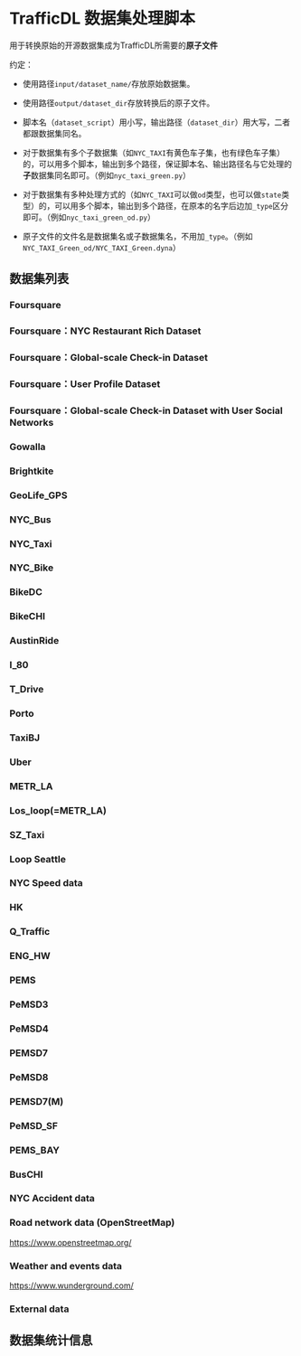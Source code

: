 # TrafficDL 数据集处理脚本

用于转换原始的开源数据集成为TrafficDL所需要的**原子文件**

约定：

- 使用路径`input/dataset_name/`存放原始数据集。

- 使用路径`output/dataset_dir`存放转换后的原子文件。
- 脚本名（`dataset_script`）用小写，输出路径（`dataset_dir`）用大写，二者都跟数据集同名。
- 对于数据集有多个子数据集（如`NYC_TAXI`有黄色车子集，也有绿色车子集）的，可以用多个脚本，输出到多个路径，保证脚本名、输出路径名与它处理的**子**数据集同名即可。（例如`nyc_taxi_green.py`）
- 对于数据集有多种处理方式的（如`NYC_TAXI`可以做`od`类型，也可以做`state`类型）的，可以用多个脚本，输出到多个路径，在原本的名字后边加`_type`区分即可。（例如`nyc_taxi_green_od.py`）
- 原子文件的文件名是数据集名或子数据集名，不用加`_type`。（例如`NYC_TAXI_Green_od/NYC_TAXI_Green.dyna`）

## 数据集列表

### Foursquare

### Foursquare：NYC Restaurant Rich Dataset

### Foursquare：Global-scale Check-in Dataset

### Foursquare：User Profile Dataset

### Foursquare：Global-scale Check-in Dataset with User Social Networks

### Gowalla

### Brightkite

### GeoLife_GPS

### NYC_Bus

### NYC_Taxi

### NYC_Bike

### BikeDC

### BikeCHI

### AustinRide

### I_80

### T_Drive

### Porto

### TaxiBJ

### Uber

### METR_LA

### Los_loop(=METR_LA)

### SZ_Taxi

### Loop Seattle

### NYC Speed data

### HK

### Q_Traffic

### ENG_HW

### PEMS

### PeMSD3

### PeMSD4

### PEMSD7

### PeMSD8

### PEMSD7(M)

### PeMSD_SF

### PEMS_BAY

### BusCHI

### NYC Accident data

### Road network data (OpenStreetMap)

https://www.openstreetmap.org/

### Weather and events data

https://www.wunderground.com/

### External data

## 数据集统计信息

